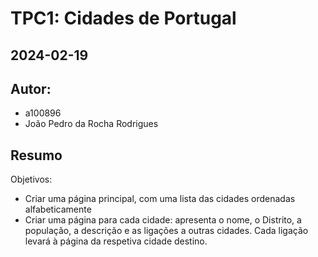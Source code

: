 # TPC1: Cidades de Portugal
## 2024-02-19

## Autor:
- a100896
- João Pedro da Rocha Rodrigues

## Resumo

Objetivos:

- Criar uma página principal, com uma lista das cidades ordenadas alfabeticamente
- Criar uma página para cada cidade: apresenta o nome, o Distrito, a população, a descrição e as ligações a outras cidades. Cada ligação levará à página da respetiva cidade destino. 
